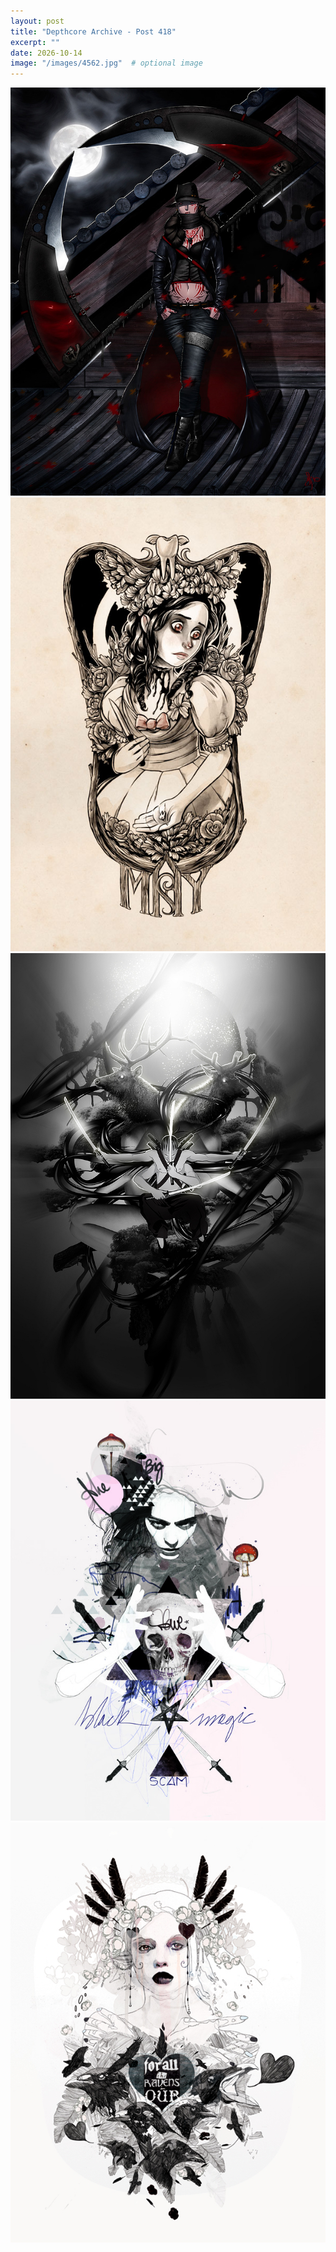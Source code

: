 ```yaml
---
layout: post
title: "Depthcore Archive - Post 418"
excerpt: ""
date: 2026-10-14
image: "/images/4562.jpg"  # optional image
---
```


<img src="/images/4562.jpg">
<img src="/images/4563.jpg" alt="4563.jpg"/>
<img src="/images/4564.jpg" alt="4564.jpg"/>
<img src="/images/4565.jpg" alt="4565.jpg"/>
<img src="/images/4566.jpg" alt="4566.jpg"/>
